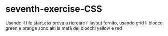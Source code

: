 # seventh-exercise-CSS

Usando il file start.css prova a ricreare il layout fornito, usando grid
Il blocco green e orange sono alti la metà dei blocchi yellow e red